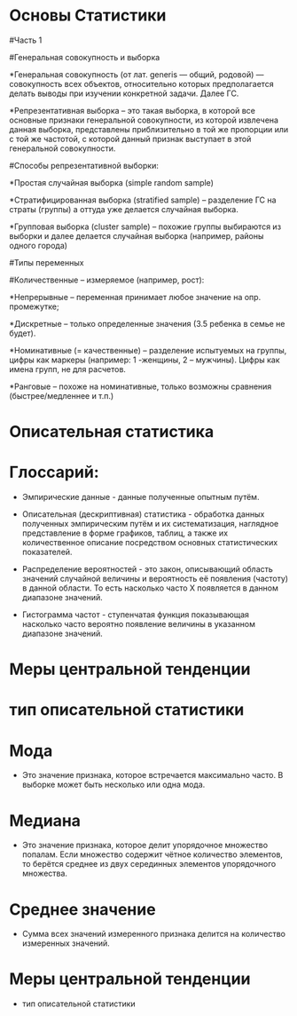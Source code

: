 # Основы Статистики

#Часть 1

#Генеральная совокупность и выборка

*Генеральная совокупность (от лат. generis — общий, родовой) — совокупность всех объектов, относительно которых предполагается делать выводы при изучении конкретной задачи. Далее ГС.

*Репрезентативная выборка – это такая выборка, в которой все основные признаки генеральной совокупности, из которой извлечена данная выборка, представлены приблизительно в той же пропорции или с той же частотой, с которой данный признак выступает в этой генеральной совокупности.

#Способы репрезентативной выборки:

*Простая случайная выборка (simple random sample)

*Стратифицированная выборка (stratified sample) – разделение ГС на страты (группы) а оттуда уже делается случайная выборка.

*Групповая выборка (cluster sample) – похожие группы выбираются из выборки и далее делается случайная выборка (например, районы одного города)

#Типы переменных

#Количественные – измеряемое (например, рост):

*Непрерывные – переменная принимает любое значение на опр. промежутке;

*Дискретные – только определенные значения (3.5 ребенка в семье не будет).

*Номинативные (= качественные) – разделение испытуемых на группы, цифры как маркеры (например: 1 -женщины, 2 – мужчины). Цифры как имена групп, не для расчетов.

*Ранговые – похоже на номинативные, только возможны сравнения (быстрее/медленнее и т.п.)

# Описательная статистика

# Глоссарий:

* Эмпирические данные - данные полученные опытным путём.

* Описательная (дескриптивная) статистика - обработка данных полученных эмпирическим путём и их систематизация, наглядное представление в форме графиков, таблиц, а также их количественное описание посредством основных статистических показателей.

* Распределение вероятностей - это закон, описывающий область значений случайной величины и вероятность её появления (частоту) в данной области. То есть насколько часто X появляется в данном диапазоне значений.

* Гистограмма частот - ступенчатая функция показывающая насколько часто вероятно появление величины в указанном диапазоне значений.

# Меры центральной тенденции
# тип описательной статистики

# Мода
* Это значение признака, которое встречается максимально часто. В выборке может быть несколько или одна мода.

# Медиана
* Это значение признака, которое делит упорядочное множество попалам. Если множество содержит чётное количество элементов, то берётся среднее из двух серединных элементов упорядочного множества.

# Среднее значение
* Cумма всех значений измеренного признака делится на количество измеренных значений.

# Меры центральной тенденции
* тип описательной статистики



